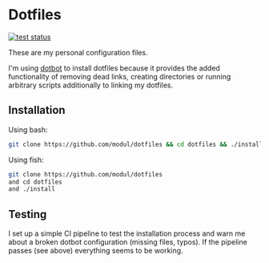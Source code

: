 # Dotfiles
[![test status][pipeline]](https://gitlab.com/modulification/dotfiles)

These are my personal configuration files. 

I'm using [dotbot](https://github.com/anishathalye/dotbot) to install dotfiles
because it provides the added functionality of removing dead links, creating
directories or running arbitrary scripts additionally to linking my dotfiles.

## Installation

Using bash:

```sh
git clone https://github.com/modul/dotfiles && cd dotfiles && ./install
```

Using fish:

```sh
git clone https://github.com/modul/dotfiles
and cd dotfiles
and ./install
```

## Testing

I set up a simple CI pipeline to test the installation process and warn me
about a broken dotbot configuration (missing files, typos). If the pipeline
passes (see above) everything seems to be working.


[pipeline]: https://gitlab.com/modulification/dotfiles/badges/master/pipeline.svg
